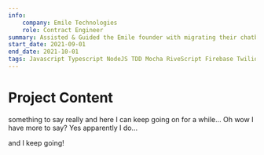 ```yaml
---
info:
    company: Emile Technologies
    role: Contract Engineer
summary: Assisted & Guided the Emile founder with migrating their chatbot from a discontinued service to firebase, as well as replacing missing functionality on top of an open source library.
start_date: 2021-09-01
end_date: 2021-10-01
tags: Javascript Typescript NodeJS TDD Mocha RiveScript Firebase Twilio back-end
---
```


# Project Content

something to say really and here I can keep going on for a while...
Oh wow I have more to say? Yes apparently I do...

and I keep going!